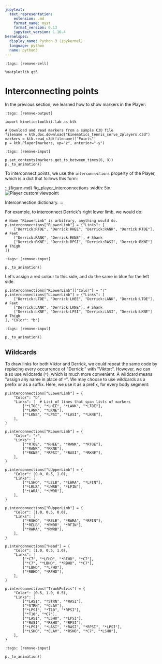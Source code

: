 ```yaml
---
jupytext:
  text_representation:
    extension: .md
    format_name: myst
    format_version: 0.13
    jupytext_version: 1.16.4
kernelspec:
  display_name: Python 3 (ipykernel)
  language: python
  name: python3
---
```


```{code-cell} ipython3
:tags: [remove-cell]

%matplotlib qt5
```

# Interconnecting points

In the previous section, we learned how to show markers in the Player:

```{code-cell} ipython3
:tags: [remove-output]

import kineticstoolkit.lab as ktk

# Download and read markers from a sample C3D file
filename = ktk.doc.download("kinematics_tennis_serve_2players.c3d")
markers = ktk.read_c3d(filename)["Points"]
p = ktk.Player(markers, up="z", anterior="-y")
```

```{code-cell} ipython3
:tags: [remove-input]

p.set_contents(markers.get_ts_between_times(6, 8))
p._to_animation()
```

To interconnect points, we use the `interconnections` property of the Player, which is a dict that follows this form:

:::{figure-md} fig_player_interconnections
:width: 5in
![Player custom viewpoint](_static/images/player_interconnections.png)

Interconnection dictionary.
:::

For example, to interconnect Derrick's right lower limb, we would do:

```{code-cell} ipython3
# Name "RLowerLimb" is arbitrary, anything would do.
p.interconnections["RLowerLimb"] = {"Links": [
    ["Derrick:RTOE", "Derrick:RHEE", "Derrick:RANK", "Derrick:RTOE"], # Feet
    ["Derrick:RANK", "Derrick:RKNE"], # Shank
    ["Derrick:RKNE", "Derrick:RPSI", "Derrick:RASI", "Derrick:RKNE"]  # Thigh
]}  
```

```{code-cell} ipython3
:tags: [remove-input]

p._to_animation()
```

Let's assign a red colour to this side, and do the same in blue for the left side.

```{code-cell} ipython3
p.interconnections["RLowerLimb"]["Color"] = "r"
p.interconnections["LLowerLimb"] = {"Links": [
    ["Derrick:LTOE", "Derrick:LHEE", "Derrick:LANK", "Derrick:LTOE"], # Feet
    ["Derrick:LANK", "Derrick:LKNE"], # Shank
    ["Derrick:LKNE", "Derrick:LPSI", "Derrick:LASI", "Derrick:LKNE"]  # Thigh
], "Color": "b"}
```

```{code-cell} ipython3
:tags: [remove-input]

p._to_animation()
```

## Wildcards

To draw links for both Viktor and Derrick, we could repeat the same code by replacing every occurrence of "Derrick:" with "Viktor:". However, we can also use wildcards (`*`), which is much more convenient. A wildcard means "assign any name in place of `*`". We may choose to use wildcards as a prefix or as a suffix. Here, we use it as a prefix, for every body segment:

```{code-cell} ipython3
p.interconnections["LLowerLimb"] = {
    "Color": "b",
    "Links": [  # List of lines that span lists of markers
        ["*LTOE", "*LHEE", "*LANK", "*LTOE"],
        ["*LANK", "*LKNE"],
        ["*LKNE", "*LPSI", "*LASI", "*LKNE"],
    ],
}

p.interconnections["RLowerLimb"] = {
    "Color": "r",
    "Links": [
        ["*RTOE", "*RHEE", "*RANK", "*RTOE"],
        ["*RANK", "*RKNE"],
        ["*RKNE", "*RPSI", "*RASI", "*RKNE"],
    ],
}

p.interconnections["LUpperLimb"] = {
    "Color": (0.0, 0.5, 1.0),
    "Links": [
        ["*LSHO", "*LELB", "*LWRA", "*LFIN"],
        ["*LELB", "*LWRB", "*LFIN"],
        ["*LWRA", "*LWRB"],
    ],
}

p.interconnections["RUpperLimb"] = {
    "Color": (1.0, 0.5, 0.0),
    "Links": [
        ["*RSHO", "*RELB", "*RWRA", "*RFIN"],
        ["*RELB", "*RWRB", "*RFIN"],
        ["*RWRA", "*RWRB"],
    ],
}

p.interconnections["Head"] = {
    "Color": (1.0, 0.5, 1.0),
    "Links": [
        ["*C7", "*LFHD", "*RFHD", "*C7"],
        ["*C7", "*LBHD", "*RBHD", "*C7"],
        ["*LBHD", "*LFHD"],
        ["*RBHD", "*RFHD"],
    ],
}

p.interconnections["TrunkPelvis"] = {
    "Color": (0.5, 1.0, 0.5),
    "Links": [
        ["*LASI", "*STRN", "*RASI"],
        ["*STRN", "*CLAV"],
        ["*LPSI", "*T10", "*RPSI"],
        ["*T10", "*C7"],
        ["*LASI", "*LSHO", "*LPSI"],
        ["*RASI", "*RSHO", "*RPSI"],
        ["*LPSI", "*LASI", "*RASI", "*RPSI", "*LPSI"],
        ["*LSHO", "*CLAV", "*RSHO", "*C7", "*LSHO"],
    ],
}
```

```{code-cell} ipython3
:tags: [remove-input]

p._to_animation()
```
